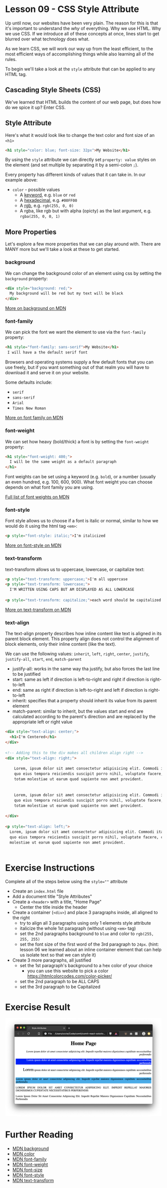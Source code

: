 # Lesson 09 - CSS Style Attribute

Up until now, our websites have been very plain. The reason for this is that it's important to understand the _why_ of everything. Why we use HTML. Why we use CSS. If we introduce all of these concepts at once, lines start to get blurred over what technology does what.

As we learn CSS, we will work our way up from the least efficient, to the most efficient ways of accomplishing things while also learning all of the rules.

To begin we'll take a look at the `style` attribute that can be applied to any HTML tag.

## Cascading Style Sheets (CSS)

We've learned that HTML builds the content of our web page, but does how do we spice it up? Enter CSS.

## Style Attribute

Here's what it would look like to change the text color and font size of an `<h1>`

```html
<h1 style="color: blue; font-size: 32px">My Website</h1>
```

By using the `style` attribute we can directly set `property: value` styles on the element (and set multiple by separating it by a semi-colon `;`).

Every property has different kinds of values that it can take in. In our example above:

- `color` - possible values
  - A [keyword](https://developer.mozilla.org/en-US/docs/Web/CSS/color_value#Color_keywords), e.g. `blue` or `red`
  - A [hexadecimal](https://stackoverflow.com/questions/22239803/how-does-hexadecimal-color-work), e.g. `#00FF00`
  - A [rgb](https://en.wikipedia.org/wiki/RGB_color_model#Geometric_representation), e.g. `rgb(255, 0, 0)`
  - A rgba, like rgb but with alpha (opicty) as the last argument, e.g. `rgba(255, 0, 0, 1)`

## More Properties

Let's explore a few more properties that we can play around with. There are MANY more but we'll take a look at these to get started.

### background

We can change the background color of an element using css by setting the `background` property:

```html
<div style="background: red;">
  My background will be red but my text will be black
</div>
```

[More on background on MDN](https://developer.mozilla.org/en-US/docs/Web/CSS/background)

### font-family

We can pick the font we want the element to use via the `font-family` property:

```html
<h1 style="font-family: sans-serif">My Website</h1>
 I will have a the default serif font 
```

Browsers and operating systems supply a few default fonts that you can use freely, but if you want something out of that realm you will have to download it and serve it on your website.

Some defaults include:

- `serif`
- `sans-serif`
- `Arial`
- `Times New Roman`

[More on font family on MDN](https://developer.mozilla.org/en-US/docs/Web/CSS/font-family)

### font-weight

We can set how heavy (bold/thick) a font is by setting the `font-weight` property:

```html
<h1 style="font-weight: 400;">
  I will be the same weight as a default paragraph
</h1>
```

Font weights can be set using a keyword (e.g. `bold`), or a number (usually an even hundred, e.g. 100, 600, 900). What font weight you can choose depends on what font family you are using.

[Full list of font weights on MDN](https://developer.mozilla.org/en-US/docs/Web/CSS/font-weight)

### font-style

Font style allows us to choose if a font is italic or normal, similar to how we would do it using the html tag `<em>`:

```html
<p style="font-style: italic;">I'm italicized 
```

[More on font-style on MDN](https://developer.mozilla.org/en-US/docs/Web/CSS/font-style)

### text-transform

text-transform allows us to uppercase, lowercase, or capitalize text:

```html
<p style="text-transform: uppercase;">I'm all uppercase 
<p style="text-transform: lowercase;">
  I'M WRITTEN USING CAPS BUT AM DISPLAYED AS ALL LOWERCASE
 
<p style="text-transform: capitalize;">each word should be capitalized 
```

[More on text-transform on MDN](https://developer.mozilla.org/en-US/docs/Web/CSS/text-transform)

### text-align

The text-align property describes how inline content like text is aligned in its parent block element. This property align does not control the alignment of block elements, only their inline content (like the text).

We can use the following values: `inherit`, `left`, `right`, `center`, `justify`, `justify-all`, `start`, `end`, `match-parent`

- justify-all: works in the same way tha justify, but also forces the last line to be justified
- start: same as left if direction is left-to-right and right if direction is right-to-left
- end: same as right if direction is left-to-right and left if direction is right-to-left
- inherit: specifies that a property should inherit its value from its parent element
- match-parent: similar to inherit, but the values start and end are calculated according to the parent's direction and are replaced by the appropriate left or right value

```html
<div style="text-align: center;">
  <h1>I'm Centered</h1>
</div>

<!-- Adding this to the div makes all children align right -->
<div style="text-align: right;">
   
    Lorem, ipsum dolor sit amet consectetur adipisicing elit. Commodi itaque, ad
    quo eius tempora reiciendis suscipit porro nihil, voluptate facere, cum
    totam molestiae ut earum quod sapiente non amet provident.
   
   
    Lorem, ipsum dolor sit amet consectetur adipisicing elit. Commodi itaque, ad
    quo eius tempora reiciendis suscipit porro nihil, voluptate facere, cum
    totam molestiae ut earum quod sapiente non amet provident.
   
</div>

<p style="text-align: left;">
  Lorem, ipsum dolor sit amet consectetur adipisicing elit. Commodi itaque, ad
  quo eius tempora reiciendis suscipit porro nihil, voluptate facere, cum totam
  molestiae ut earum quod sapiente non amet provident.
 
```

# Exercise Instructions

Complete all of the steps below using the `style=""` attribute

- Create an `index.html` file
- Add a document title "Style Attributes"
- Create a `<header>` with a title, "Home Page"
  - Center the title inside the header
- Create a container (`<div>`) and place 3 paragraphs inside, all aligned to the right
  - try to align all 3 paragraphs using only 1 elements style attribute
  - italicize the whole 1st paragraph (without using `<em>` tag)
  - set the 2nd paragraphs background to `blue` and color to `rgb(255, 255, 255)`
  - set the font size of the first word of the 3rd paragraph to `24px`. (hint: lesson 06 we learned about an inline container element that can help us isolate text so that we can style it)
- Create 3 more paragraphs, all justified
  - set the 1st paragraph's background to a hex color of your choice
    - you can use this website to pick a color https://htmlcolorcodes.com/color-picker/
  - set the 2nd paragraph to be ALL CAPS
  - set the 3rd paragraph to be Capitalized

# Exercise Result

![Result](result.png)

# Further Reading

- [MDN background](https://developer.mozilla.org/en-US/docs/Web/CSS/background)
- [MDN color](https://developer.mozilla.org/en-US/docs/Web/CSS/color)
- [MDN font-family](https://developer.mozilla.org/en-US/docs/Web/CSS/font-family)
- [MDN font-weight](https://developer.mozilla.org/en-US/docs/Web/CSS/font-weight)
- [MDN font-size](https://developer.mozilla.org/en-US/docs/Web/CSS/font-size)
- [MDN font-style](https://developer.mozilla.org/en-US/docs/Web/CSS/font-style)
- [MDN text-transform](https://developer.mozilla.org/en-US/docs/Web/CSS/text-transform)
